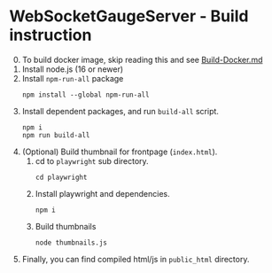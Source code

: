 # WebSocketGaugeServer - Build instruction

0. To build docker image, skip reading this and see [Build-Docker.md](Build-Docker.md)
1. Install node.js (16 or newer)
2. Install `npm-run-all` package
    ```
    npm install --global npm-run-all
    ```
3. Install dependent packages, and run `build-all` script.
    ```
    npm i
    npm run build-all
    ```
4. (Optional) Build thumbnail for frontpage (`index.html`).
    1. cd to `playwright` sub directory.
        ```
        cd playwright
        ```
    2. Install playwright and dependencies.
        ```
        npm i
        ```
    3. Build thumbnails
        ```
        node thumbnails.js
        ```
5. Finally, you can find compiled html/js in `public_html` directory.
